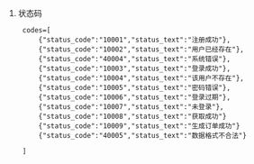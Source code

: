 1. 状态码

        codes=[
            {"status_code":"10001","status_text":"注册成功"},
            {"status_code":"10002","status_text":"用户已经存在"},
            {"status_code":"40004","status_text":"系统错误"},
            {"status_code":"10003","status_text":"登录成功"},
            {"status_code":"10004","status_text":"该用户不存在"},
            {"status_code":"10005","status_text":"密码错误"},
            {"status_code":"10006","status_text":"登录过期"},
            {"status_code":"10007","status_text":"未登录"},
            {"status_code":"10008","status_text":"获取成功"}
            {"status_code":"10009","status_text":"生成订单成功"}
            {"status_code":"40005","status_text":"数据格式不合法"}
            
        ]